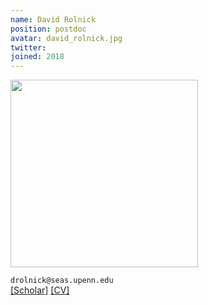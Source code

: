 ```yaml
---
name: David Rolnick
position: postdoc
avatar: david_rolnick.jpg
twitter:
joined: 2018
---
```


<img width="300" src="{{site.baseurl}}/images/people/{{page.avatar}}" data-action="zoom">

<i class="fa fa-envelope-o"></i> `drolnick@seas.upenn.edu`<br>
<i class="fa fa-external-link"></i>
[[Scholar]](https://scholar.google.com/citations?user=P_luG3cAAAAJ&hl=en)
[[CV]](https://www.dropbox.com/s/mur6d8n3j0ccc5s/Rolnick_CV.pdf?dl=0)
